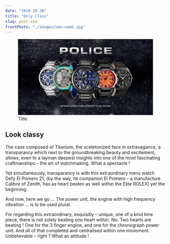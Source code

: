 ```yaml
---
date: "2018-10-30"
title: "Only Class"
slug: post-one
frontPhoto: "./images/new-name.jpg"
---
```


<!-- markdownlint-disable MD033 -->



<figure class="figure">
    <img src="./images/new-name.jpg" alt="Title"/>
    <figcaption class="figure__caption">Title</figcaption>
</figure>

## Look classy

The case composed of Titanium, the sceletonized face in extravagance, a transparancy which next to the groundbreaking beauty and excitement, allows, even to a layman deepest insights into one of the most fascinating craftmanships – the art of watchmaking. What a spectacle !

Yet simultaneously, transparancy is with this extraordinary mens watch Defy El Primero 21, (by the way, its companion El Primero – a manufacture Calibre of Zenith, has as heart beaten as well within the Elite ROLEX) yet the beginning. 

And now, here we go … The power unit, the engine with high frequency vibration …  is to be used plural. 

For regarding this extraordinary, exquisitly – unique, one of a kind time piece, there is not solely beating one heart within. No. Two hearts are beating ! One for the 3 finger engine, and one for the chronograph power unit. And all of that completed and centralised within one movement. Unbelievable – right ? What an attitude !